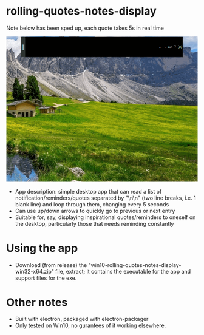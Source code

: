 # rolling-quotes-notes-display
Note below has been sped up, each quote takes 5s in real time

![](https://raw.githubusercontent.com/Yulin-W/win10-rolling-quotes-notes-display/main/app_demo_sped_up.gif)
- App description: simple desktop app that can read a list of notification/reminders/quotes separated by "\n\n" (two line breaks, i.e. 1 blank line) and loop through them, changing every 5 seconds
- Can use up/down arrows to quickly go to previous or next entry
- Suitable for, say, displaying inspirational quotes/reminders to oneself on the desktop, particularly those that needs reminding constantly

# Using the app
- Download (from release) the "win10-rolling-quotes-notes-display-win32-x64.zip" file, extract; it contains the executable for the app and support files for the exe.

# Other notes
- Built with electron, packaged with electron-packager
- Only tested on Win10, no gurantees of it working elsewhere.